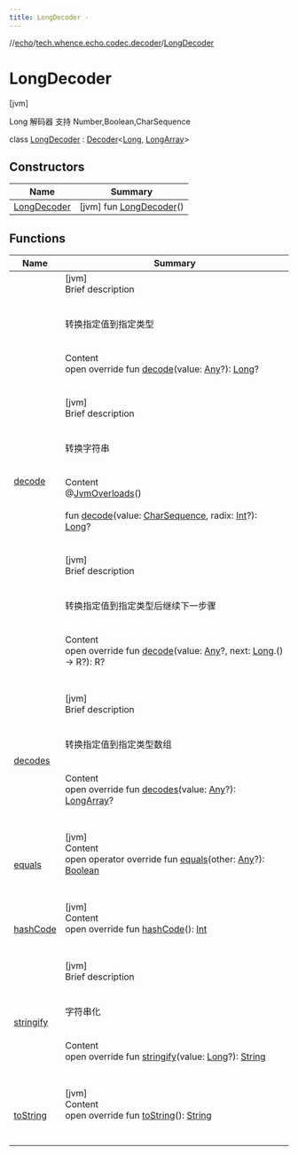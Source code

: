 ```yaml
---
title: LongDecoder -
---
```

//[echo](../../index.md)/[tech.whence.echo.codec.decoder](../index.md)/[LongDecoder](index.md)



# LongDecoder  
 [jvm] 

Long 解码器 支持 Number,Boolean,CharSequence

class [LongDecoder](index.md) : [Decoder](../../tech.whence.echo.codec/-decoder/index.md)<[Long](https://kotlinlang.org/api/latest/jvm/stdlib/kotlin/-long/index.html), [LongArray](https://kotlinlang.org/api/latest/jvm/stdlib/kotlin/-long-array/index.html)>    


## Constructors  
  
|  Name|  Summary| 
|---|---|
| [LongDecoder](-long-decoder.md)|  [jvm] fun [LongDecoder](-long-decoder.md)()   <br>


## Functions  
  
|  Name|  Summary| 
|---|---|
| [decode](decode.md)| [jvm]  <br>Brief description  <br><br><br>转换指定值到指定类型<br><br>  <br>Content  <br>open override fun [decode](decode.md)(value: [Any](https://kotlinlang.org/api/latest/jvm/stdlib/kotlin/-any/index.html)?): [Long](https://kotlinlang.org/api/latest/jvm/stdlib/kotlin/-long/index.html)?  <br><br><br>[jvm]  <br>Brief description  <br><br><br>转换字符串<br><br>  <br>Content  <br>@[JvmOverloads](https://kotlinlang.org/api/latest/jvm/stdlib/kotlin.jvm/-jvm-overloads/index.html)()  <br>  <br>fun [decode](decode.md)(value: [CharSequence](https://kotlinlang.org/api/latest/jvm/stdlib/kotlin/-char-sequence/index.html), radix: [Int](https://kotlinlang.org/api/latest/jvm/stdlib/kotlin/-int/index.html)?): [Long](https://kotlinlang.org/api/latest/jvm/stdlib/kotlin/-long/index.html)?  <br><br><br>[jvm]  <br>Brief description  <br><br><br>转换指定值到指定类型后继续下一步骤<br><br>  <br>Content  <br>open override fun <R> [decode](index.md#tech.whence.echo.codec/Decoder/decode/#kotlin.Any?#kotlin.Function1[kotlin.Long,TypeParam(bounds=[kotlin.Any?])?]/PointingToDeclaration/)(value: [Any](https://kotlinlang.org/api/latest/jvm/stdlib/kotlin/-any/index.html)?, next: [Long](https://kotlinlang.org/api/latest/jvm/stdlib/kotlin/-long/index.html).() -> R?): R?  <br><br><br>
| [decodes](decodes.md)| [jvm]  <br>Brief description  <br><br><br>转换指定值到指定类型数组<br><br>  <br>Content  <br>open override fun [decodes](decodes.md)(value: [Any](https://kotlinlang.org/api/latest/jvm/stdlib/kotlin/-any/index.html)?): [LongArray](https://kotlinlang.org/api/latest/jvm/stdlib/kotlin/-long-array/index.html)?  <br><br><br>
| [equals](../../tech.whence.echo.webclient.response.exception/-response-unrecognized-exception/index.md#kotlin/Any/equals/#kotlin.Any?/PointingToDeclaration/)| [jvm]  <br>Content  <br>open operator override fun [equals](../../tech.whence.echo.webclient.response.exception/-response-unrecognized-exception/index.md#kotlin/Any/equals/#kotlin.Any?/PointingToDeclaration/)(other: [Any](https://kotlinlang.org/api/latest/jvm/stdlib/kotlin/-any/index.html)?): [Boolean](https://kotlinlang.org/api/latest/jvm/stdlib/kotlin/-boolean/index.html)  <br><br><br>
| [hashCode](../../tech.whence.echo.webclient.response.exception/-response-unrecognized-exception/index.md#kotlin/Any/hashCode/#/PointingToDeclaration/)| [jvm]  <br>Content  <br>open override fun [hashCode](../../tech.whence.echo.webclient.response.exception/-response-unrecognized-exception/index.md#kotlin/Any/hashCode/#/PointingToDeclaration/)(): [Int](https://kotlinlang.org/api/latest/jvm/stdlib/kotlin/-int/index.html)  <br><br><br>
| [stringify](index.md#tech.whence.echo.codec/Decoder/stringify/#kotlin.Long?/PointingToDeclaration/)| [jvm]  <br>Brief description  <br><br><br>字符串化<br><br>  <br>Content  <br>open override fun [stringify](index.md#tech.whence.echo.codec/Decoder/stringify/#kotlin.Long?/PointingToDeclaration/)(value: [Long](https://kotlinlang.org/api/latest/jvm/stdlib/kotlin/-long/index.html)?): [String](https://kotlinlang.org/api/latest/jvm/stdlib/kotlin/-string/index.html)  <br><br><br>
| [toString](../../tech.whence.echo.webclient.response.exception/-response-unrecognized-exception/index.md#kotlin/Any/toString/#/PointingToDeclaration/)| [jvm]  <br>Content  <br>open override fun [toString](../../tech.whence.echo.webclient.response.exception/-response-unrecognized-exception/index.md#kotlin/Any/toString/#/PointingToDeclaration/)(): [String](https://kotlinlang.org/api/latest/jvm/stdlib/kotlin/-string/index.html)  <br><br><br>

